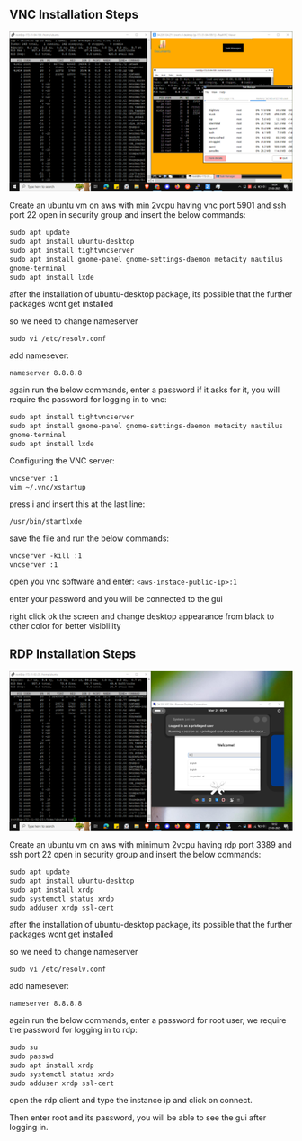 ## VNC Installation Steps

![ubuntu_vnc_viewer](https://github.com/tejasdurge55/devops_mini_projects/blob/master/gui_installation_on_ubuntu/2025-03-21_10h24_38.png)

Create an ubuntu vm on aws with min 2vcpu having vnc port 5901 and ssh port 22 open in security group and insert the below commands:
```
sudo apt update
sudo apt install ubuntu-desktop
sudo apt install tightvncserver
sudo apt install gnome-panel gnome-settings-daemon metacity nautilus gnome-terminal
sudo apt install lxde
```

after the installation of ubuntu-desktop package, its possible that the further packages wont get installed

so we need to change nameserver
```
sudo vi /etc/resolv.conf
```

add namesever:
```
nameserver 8.8.8.8
```

again run the below commands, enter a password if it asks for it, you will require the password for logging in to vnc:
```
sudo apt install tightvncserver
sudo apt install gnome-panel gnome-settings-daemon metacity nautilus gnome-terminal
sudo apt install lxde
```
Configuring the VNC server:
```
vncserver :1
vim ~/.vnc/xstartup
```

press i and insert this at the last line:
```
/usr/bin/startlxde
```

save the file and run the below commands:
```
vncserver -kill :1
vncserver :1
```

open you vnc software and enter: `<aws-instace-public-ip>:1`

enter your password and you will be connected to the gui

right click ok the screen and change desktop appearance from black to other color for better visiblility


## RDP Installation Steps

![ubuntu_rdp](https://github.com/tejasdurge55/devops_mini_projects/blob/master/gui_installation_on_ubuntu/2025-03-21_10h52_32.png)

Create an ubuntu vm on aws with minimum 2vcpu having rdp port 3389 and ssh port 22 open in security group and insert the below commands:
```
sudo apt update
sudo apt install ubuntu-desktop
sudo apt install xrdp 
sudo systemctl status xrdp 
sudo adduser xrdp ssl-cert 
```

after the installation of ubuntu-desktop package, its possible that the further packages wont get installed

so we need to change nameserver
```
sudo vi /etc/resolv.conf
```

add namesever:
```
nameserver 8.8.8.8
```

again run the below commands, enter a password for root user, we require the password for logging in to rdp:
```
sudo su
sudo passwd
sudo apt install xrdp 
sudo systemctl status xrdp 
sudo adduser xrdp ssl-cert 
```

open the rdp client and type the instance ip and click on connect.

Then enter root and its password, you will be able to see the gui after logging in.
